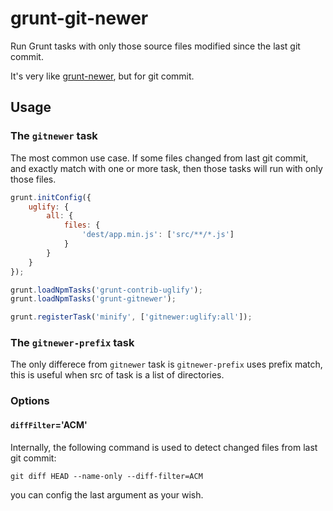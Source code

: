 # grunt-git-newer

Run Grunt tasks with only those source files modified since the last git commit.

It's very like [grunt-newer](https://github.com/tschaub/grunt-newer), but for git commit.

## Usage

### The `gitnewer` task

The most common use case. If some files changed from last git commit, and exactly match with one or more task, then those tasks will run with only those files.

```js
grunt.initConfig({
    uglify: {
        all: {
            files: {
                'dest/app.min.js': ['src/**/*.js']
            }
        }
    }
});

grunt.loadNpmTasks('grunt-contrib-uglify');
grunt.loadNpmTasks('grunt-gitnewer');

grunt.registerTask('minify', ['gitnewer:uglify:all']);
```

### The `gitnewer-prefix` task

The only differece from `gitnewer` task is `gitnewer-prefix` uses prefix match, this is useful when src of task is a list of directories.

### Options

#### `diffFilter`='ACM'

Internally, the following command is used to detect changed files from last git commit:

```
git diff HEAD --name-only --diff-filter=ACM
```

you can config the last argument as your wish.
